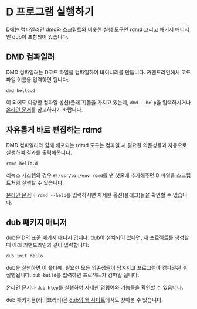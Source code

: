 # D 프로그램 실행하기

D에는 컴파일러인 dmd와 스크립트와 비슷한 실행 도구인 rdmd 그리고 패키지 매니저인 dub이 포함되어 있습니다.

## DMD 컴파일러
DMD 컴파일러는 D코드 파일을 컴파일하여 바이너리를 만듭니다. 커맨드라인에서 코드파일 이름을 입력하면 됩니다:

    dmd hello.d

이 외에도 다양한 컴파일 옵션(플래그)들을 가지고 있는데, `dmd --help`을 입력하시거나 [온라인 문서](https://dlang.org/dmd-windows.html#switches)를 참고하시기 바랍니다.

## 자유롭게 바로 편집하는 rdmd
DMD 컴파일러와 함께 배포되는 rdmd 도구는 컴파일 시 필요한 의존성들과 자동으로 실행하여 결과를 출력해줍니다.

    rdmd hello.d

리눅스 시스템의 경우 `#!/usr/bin/env rdmd`를 맨 첫줄에 추가해주면 D 파일을 스크립트처럼 실행할 수 있습니다.

[온라인 문서](https://dlang.org/rdmd.html)나 `rdmd --help`를 입력하시면 자세한 옵션(플래그)들을 확인할 수 있습니다.

## **dub** 패키지 매니저
[dub](http://code.dlang.org)은 D의 표준 패키지 매니저 입니다. dub이 설치되어 있다면, 새 프로젝트를 생성할 때 아래 커맨드라인과 같이 입력합니다:

    dub init hello


dub을 실행하면 이 폴더에, 필요한 모든 의존성들이 담겨지고 프로그램이 컴파일된 후 실행됩니다. `dub build`를 입력하면 프로젝트가 컴파일 됩니다.

[온라인 문서](https://code.dlang.org/docs/commandline)나 `dub hlep`를 실행하여 자세한 명령어와 기능들을 확인할 수 있습니다.

dub 패키지들(라이브러리)은 [dub의 웹 사이트](https://code.dlang.org)에서도 찾아볼 수 있습니다.
